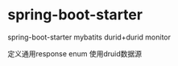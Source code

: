 # spring-boot-starter
spring-boot-starter mybatits durid+durid monitor

定义通用response enum
使用druid数据源
